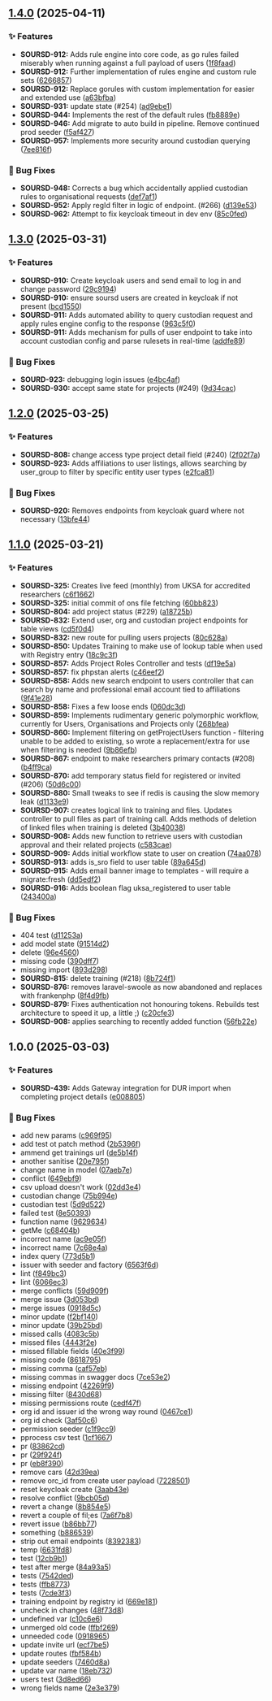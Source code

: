## [1.4.0](https://github.com/HDRUK/soursd-api/compare/v1.3.0...v1.4.0) (2025-04-11)

### ✨ Features

* **SOURSD-912:** Adds rule engine into core code, as go rules failed miserably when running against a full payload of users ([1f8faad](https://github.com/HDRUK/soursd-api/commit/1f8faadb6af2ba140c9337a8107a13f7a2afe988))
* **SOURSD-912:** Further implementation of rules engine and custom rule sets ([6266857](https://github.com/HDRUK/soursd-api/commit/626685713ac5ca614f5595d28d854822c3a489c3))
* **SOURSD-912:** Replace gorules with custom implementation for easier and extended use ([a63bfba](https://github.com/HDRUK/soursd-api/commit/a63bfba74b3d205a1ed641eb3339435ebb4a1d8e))
* **SOURSD-931:** update state (#254) ([ad9ebe1](https://github.com/HDRUK/soursd-api/commit/ad9ebe1ed50d5eb9ef19cb99a21051e58c043a5f))
* **SOURSD-944:** Implements the rest of the default rules ([fb8889e](https://github.com/HDRUK/soursd-api/commit/fb8889e5c10bc6101eed75c62272b862f3eef14d))
* **SOURSD-946:** Add migrate to auto build in pipeline. Remove continued prod seeder ([f5af427](https://github.com/HDRUK/soursd-api/commit/f5af427e59b693a0a9b777ed828d52ae5c507b32))
* **SOURSD-957:** Implements more security around custodian querying ([7ee816f](https://github.com/HDRUK/soursd-api/commit/7ee816f089f55717c93ee2c03d13b3f6bbd1b48c))

### 🐛 Bug Fixes

* **SOURSD-948:** Corrects a bug which accidentally applied custodian rules to organisational requests ([def7af1](https://github.com/HDRUK/soursd-api/commit/def7af11d5aeb01b637346cbb64daa1002b644f1))
* **SOURSD-952:** Apply regId filter in logic of endpoint. (#266) ([d139e53](https://github.com/HDRUK/soursd-api/commit/d139e53299538c225bdea23e8ac717cc29e6dbbd))
* **SOURSD-962:** Attempt to fix keycloak timeout in dev env ([85c0fed](https://github.com/HDRUK/soursd-api/commit/85c0fed3761bd91094c45d5845f424239b655bb0))

## [1.3.0](https://github.com/HDRUK/soursd-api/compare/v1.2.0...v1.3.0) (2025-03-31)

### ✨ Features

* **SOURSD-910:** Create keycloak users and send email to log in and change password ([29c9194](https://github.com/HDRUK/soursd-api/commit/29c9194e22db8a53634731805f1e020648a13ed8))
* **SOURSD-910:** ensure soursd users are created in keycloak if not present ([bcd1550](https://github.com/HDRUK/soursd-api/commit/bcd1550734a59f06b6496ffd4fa670fc30f20156))
* **SOURSD-911:** Adds automated ability to query custodian request and apply rules engine config to the response ([963c5f0](https://github.com/HDRUK/soursd-api/commit/963c5f04703ad767c1707596efccf6e07aa5cc92))
* **SOURSD-911:** Adds mechanism for pulls of user endpoint to take into account custodian config and parse rulesets in real-time ([addfe89](https://github.com/HDRUK/soursd-api/commit/addfe89d49f459203f5b3798e99147c091f5187a))

### 🐛 Bug Fixes

* **SOURD-923:** debugging login issues ([e4bc4af](https://github.com/HDRUK/soursd-api/commit/e4bc4af3c201278baa957c1be7d808a410dc8d8d))
* **SOURSD-930:** accept same state for projects (#249) ([9d34cac](https://github.com/HDRUK/soursd-api/commit/9d34cac90ea80f7391fb92881124924e15bf7384))

## [1.2.0](https://github.com/HDRUK/soursd-api/compare/v1.1.0...v1.2.0) (2025-03-25)

### ✨ Features

* **SOURSD-808:** change access type project detail field (#240) ([2f02f7a](https://github.com/HDRUK/soursd-api/commit/2f02f7a6baa4b2d54bed6f05261f7706d61efc2c))
* **SOURSD-923:** Adds affiliations to user listings, allows searching by user_group to filter by specific entity user types ([e2fca81](https://github.com/HDRUK/soursd-api/commit/e2fca81590ef8a14b1a7f6fb3228554b938cb915))

### 🐛 Bug Fixes

* **SOURSD-920:** Removes endpoints from keycloak guard where not necessary ([13bfe44](https://github.com/HDRUK/soursd-api/commit/13bfe4473d108fd5a1b0d13413830a8ba6f807a9))

## [1.1.0](https://github.com/HDRUK/soursd-api/compare/v1.0.0...v1.1.0) (2025-03-21)

### ✨ Features

* **SOURSD-325:** Creates live feed (monthly) from UKSA for accredited researchers ([c6f1662](https://github.com/HDRUK/soursd-api/commit/c6f166284925da4f809af4c9b421caf90289062a))
* **SOURSD-325:** initial commit of ons file fetching ([60bb823](https://github.com/HDRUK/soursd-api/commit/60bb8239054a00d050399fc5adbf1490a7107b81))
* **SOURSD-804:** add project status (#229) ([a18725b](https://github.com/HDRUK/soursd-api/commit/a18725b1c6519544b6ef7bef76b120e9bb2b49c5))
* **SOURSD-832:** Extend user, org and custodian project endpoints for table views ([cd5f0d4](https://github.com/HDRUK/soursd-api/commit/cd5f0d496d678c11ee5e8901bd1bc0000190c0eb))
* **SOURSD-832:** new route for pulling users projects ([80c628a](https://github.com/HDRUK/soursd-api/commit/80c628a50859397e95e0ddba8678f0e1002cd247))
* **SOURSD-850:** Updates Training to make use of lookup table when used with Registry entry ([18c9c3f](https://github.com/HDRUK/soursd-api/commit/18c9c3f5831ecd31ae04a4d838e6301e35e112f8))
* **SOURSD-857:** Adds Project Roles Controller and tests ([df19e5a](https://github.com/HDRUK/soursd-api/commit/df19e5aa593f3d10cd7882dcec78954b2251fc4f))
* **SOURSD-857:** fix phpstan alerts ([c46eef2](https://github.com/HDRUK/soursd-api/commit/c46eef2f039e94bbfc0c5c85617bb5f4918a5fa3))
* **SOURSD-858:** Adds new search endpoint to users controller that can search by name and professional email account tied to affiliations ([9f41e28](https://github.com/HDRUK/soursd-api/commit/9f41e28d42a966180597046072bcf7f17d0a64a7))
* **SOURSD-858:** Fixes a few loose ends ([060dc3d](https://github.com/HDRUK/soursd-api/commit/060dc3daddbd70998576b0c0148d4242197b1dbb))
* **SOURSD-859:** Implements rudimentary generic polymorphic workflow, currently for Users, Organisations and Projects only ([268bfea](https://github.com/HDRUK/soursd-api/commit/268bfea9d898c458f81330a83775453aa81f9ab5))
* **SOURSD-860:** Implement filtering on getProjectUsers function - filtering unable to be added to existing, so wrote a replacement/extra for use when filtering is needed ([9b86efb](https://github.com/HDRUK/soursd-api/commit/9b86efb2123d886e0c93d800eb88a4617262618b))
* **SOURSD-867:** endpoint to make researchers primary contacts (#208) ([b4ff9ca](https://github.com/HDRUK/soursd-api/commit/b4ff9ca64d331e0f736d8fb0926b058b459ab3a1))
* **SOURSD-870:** add temporary status field for registered or invited (#206) ([50d6c00](https://github.com/HDRUK/soursd-api/commit/50d6c00bc4514e7277b5c2368676fbf7a0df111d))
* **SOURSD-880:** Small tweaks to see if redis is causing the slow memory leak ([d1133e9](https://github.com/HDRUK/soursd-api/commit/d1133e9306f969ca6ff2d670b19f7c1606c258b0))
* **SOURSD-907:** creates logical link to training and files. Updates controller to pull files as part of training call. Adds methods of deletion of linked files when training is deleted ([3b40038](https://github.com/HDRUK/soursd-api/commit/3b400381330ee0182983f5659524866b2ad38ffd))
* **SOURSD-908:** Adds new function to retrieve users with custodian approval and their related projects ([c583cae](https://github.com/HDRUK/soursd-api/commit/c583cae1b124f65f83ffc20cf0fc4b151dd64eb2))
* **SOURSD-909:** Adds initial workflow state to user on creation ([74aa078](https://github.com/HDRUK/soursd-api/commit/74aa078217ac366f9d350da43188ddc530471c99))
* **SOURSD-913:** adds is_sro field to user table ([89a645d](https://github.com/HDRUK/soursd-api/commit/89a645d69b22e49ebba63599567e494d98737218))
* **SOURSD-915:** Adds email banner image to templates - will require a migrate:fresh ([dd5edf2](https://github.com/HDRUK/soursd-api/commit/dd5edf2e9a999bdce45d503e2b992e4262b059f6))
* **SOURSD-916:** Adds boolean flag uksa_registered to user table ([243400a](https://github.com/HDRUK/soursd-api/commit/243400adc37c8739ed4d2d24df0f53531ac469d6))

### 🐛 Bug Fixes

* 404 test ([d11253a](https://github.com/HDRUK/soursd-api/commit/d11253ad5b5bb86eba47395ef63ffc5b92db091c))
* add model state ([91514d2](https://github.com/HDRUK/soursd-api/commit/91514d2b2a3271751bc04d4c1fc2645a70a84033))
* delete ([96e4560](https://github.com/HDRUK/soursd-api/commit/96e45608ba7c7cdd74416d581b57e1352424c6ca))
* missing code ([390dff7](https://github.com/HDRUK/soursd-api/commit/390dff7cf7bf4f0e1800adffbdefe8d628c6fe7b))
* missing import ([893d298](https://github.com/HDRUK/soursd-api/commit/893d2985b11bc0e998f4d6bb4883ff0900b29383))
* **SOURSD-815:** delete training (#218) ([8b724f1](https://github.com/HDRUK/soursd-api/commit/8b724f123047024b751e3ad9def8a3f259d5b2a1))
* **SOURSD-876:** removes laravel-swoole as now abandoned and replaces with frankenphp ([8f4d9fb](https://github.com/HDRUK/soursd-api/commit/8f4d9fbe676874e3437c2ac3ed5ee1b2ae91e963))
* **SOURSD-879:** Fixes authentication not honouring tokens. Rebuilds test architecture to speed it up, a little ;) ([c20cfe3](https://github.com/HDRUK/soursd-api/commit/c20cfe3553551fa42a59645cb151e39f43ab95bf))
* **SOURSD-908:** applies searching to recently added function ([56fb22e](https://github.com/HDRUK/soursd-api/commit/56fb22edcb93a37d00aca4d181c0afe667ba0f0e))

## 1.0.0 (2025-03-03)

### ✨ Features

* **SOURSD-439:** Adds Gateway integration for DUR import when completing project details ([e008805](https://github.com/HDRUK/soursd-api/commit/e008805f173e5cf154ac669bf7bfaacd1b653f23))

### 🐛 Bug Fixes

* add new params ([c969f95](https://github.com/HDRUK/soursd-api/commit/c969f953423b9e15062d85abb94989b992b3b12e))
* add test ot patch method ([2b5396f](https://github.com/HDRUK/soursd-api/commit/2b5396f5be5f5068c23a0adfedc2a3cf94798ddb))
* ammend get trainings url ([de5b14f](https://github.com/HDRUK/soursd-api/commit/de5b14f9b444734222bf9ba70cd1796b448bdbaf))
* another sanitise ([20e795f](https://github.com/HDRUK/soursd-api/commit/20e795ffe0ba4b01e254f1cb156c4183f88f869f))
* change name in model ([07aeb7e](https://github.com/HDRUK/soursd-api/commit/07aeb7e158987abc230eeb498bbc3f73a5b6a2b2))
* conflict ([649ebf9](https://github.com/HDRUK/soursd-api/commit/649ebf95d3ebcaf867342ad4e8fedb57087f6873))
* csv upload doesn't work ([02dd3e4](https://github.com/HDRUK/soursd-api/commit/02dd3e40ebf2f30369d74eb7c6f9d7b6d02465ba))
* custodian change ([75b994e](https://github.com/HDRUK/soursd-api/commit/75b994e10e091de1ae99672137e27bbaf80692c3))
* custodian test ([5d9d522](https://github.com/HDRUK/soursd-api/commit/5d9d5226bdab862d9dd03c39106d2c34e0ccae5c))
* failed test ([8e50393](https://github.com/HDRUK/soursd-api/commit/8e50393baa0f08d387dd454fbabc8757a61c8f7b))
* function name ([9629634](https://github.com/HDRUK/soursd-api/commit/9629634fea99ac89ab7459a3fd1960817de410d4))
* getMe ([c68404b](https://github.com/HDRUK/soursd-api/commit/c68404b66876cacd2865ba1fdaa7373ef3772147))
* incorrect name ([ac9e05f](https://github.com/HDRUK/soursd-api/commit/ac9e05f8125c5e13711942e3dea60f98275f101a))
* incorrect name ([7c68e4a](https://github.com/HDRUK/soursd-api/commit/7c68e4ada4f9125874936226ad86f8274e5b2f5c))
* index query ([773d5b1](https://github.com/HDRUK/soursd-api/commit/773d5b1189734585c847f108c9606680d6708c21))
* issuer with seeder and factory ([6563f6d](https://github.com/HDRUK/soursd-api/commit/6563f6d7d9040aa78d9420f537a26005c93e5e17))
* lint ([f849bc3](https://github.com/HDRUK/soursd-api/commit/f849bc3745863f547f22734224a1789bcd7246c0))
* lint ([6066ec3](https://github.com/HDRUK/soursd-api/commit/6066ec3f4410ac76bb87ff9488ba94ae26ba098e))
* merge conflicts ([59d909f](https://github.com/HDRUK/soursd-api/commit/59d909f6fb46de4e4c89f1527b7670f3af4c97dd))
* merge issue ([3d053bd](https://github.com/HDRUK/soursd-api/commit/3d053bdb3298e539a6c32bd610d060659a9f2f8f))
* merge issues ([0918d5c](https://github.com/HDRUK/soursd-api/commit/0918d5cf3f43891476410592fdd8930b25ccf673))
* minor update ([f2bf140](https://github.com/HDRUK/soursd-api/commit/f2bf140e71d9d93a79dcc979d4ac791ae0e93153))
* minor update ([39b25bd](https://github.com/HDRUK/soursd-api/commit/39b25bd76cff4336fd31f11d1412ded3c0121ae7))
* missed calls ([4083c5b](https://github.com/HDRUK/soursd-api/commit/4083c5bf98811e56a2ddd9c492aefaed9c57dbb9))
* missed files ([4443f2e](https://github.com/HDRUK/soursd-api/commit/4443f2e9abf0124d95363c852d7d59b35e255985))
* missed fillable fields ([40e3f99](https://github.com/HDRUK/soursd-api/commit/40e3f992a6be73122ce61c3e6462f8afac073e80))
* missing code ([8618795](https://github.com/HDRUK/soursd-api/commit/86187953bcdd3c02d614c17acf38da97621aa328))
* missing comma ([caf57eb](https://github.com/HDRUK/soursd-api/commit/caf57eb9c8f7ffd755faaad0a72a5a37e627b33a))
* missing commas in swagger docs ([7ce53e2](https://github.com/HDRUK/soursd-api/commit/7ce53e2eaddd046f4b9497ce206af091fd3befe2))
* missing endpoint ([42269f9](https://github.com/HDRUK/soursd-api/commit/42269f9369ac898f8cf8830e69e7070d5f6f58fa))
* missing filter ([8430d68](https://github.com/HDRUK/soursd-api/commit/8430d6808b5e3406d88f87503f93cc90a77bb9e7))
* missing permissions route ([cedf47f](https://github.com/HDRUK/soursd-api/commit/cedf47ff46208e9cb6621d1429aaabdd6b0bcc00))
* org id and issuer id the wrong way round ([0467ce1](https://github.com/HDRUK/soursd-api/commit/0467ce18f6cb73dc1f567876df7a2bb7bb705b13))
* org id check ([3af50c6](https://github.com/HDRUK/soursd-api/commit/3af50c62709a9d79cbbaabb192992acfe0c72f09))
* permission seeder ([c1f9cc9](https://github.com/HDRUK/soursd-api/commit/c1f9cc90958d285695e3bb18ac4b77457bd0742f))
* pprocess csv test ([1cf1667](https://github.com/HDRUK/soursd-api/commit/1cf1667320f781a9942212a520ffaeb7ab18e9a8))
* pr ([83862cd](https://github.com/HDRUK/soursd-api/commit/83862cdabe8d751b80c334974d0779b1ee581dee))
* pr ([29f924f](https://github.com/HDRUK/soursd-api/commit/29f924fddad63c6d9094e9b28d8403c05a813c1f))
* pr ([eb8f390](https://github.com/HDRUK/soursd-api/commit/eb8f39063b427b6d49b2db7eae0dd7bc970555c9))
* remove cars ([42d39ea](https://github.com/HDRUK/soursd-api/commit/42d39eaa57e952756426b2c628fcf21e073b048d))
* remove orc_id from create user payload ([7228501](https://github.com/HDRUK/soursd-api/commit/7228501be95bf28670f527d69ae9f57aa37f8032))
* reset keycloak create ([3aab43e](https://github.com/HDRUK/soursd-api/commit/3aab43e86b2823e912ee3eba21fdc3efa355880b))
* resolve conflict ([9bcb05d](https://github.com/HDRUK/soursd-api/commit/9bcb05dff3bb900ccb094624d385794516fbd4e1))
* revert a change ([8b854e5](https://github.com/HDRUK/soursd-api/commit/8b854e533f78764b8fec35c35302905333a37e19))
* revert a couple of fil;es ([7a6f7b8](https://github.com/HDRUK/soursd-api/commit/7a6f7b82f6fec3680fbe721a0f307e4d38c293e7))
* revert issue ([b86bb77](https://github.com/HDRUK/soursd-api/commit/b86bb77b876ea0be91f4ccf9903caf6bd0f74538))
* something ([b886539](https://github.com/HDRUK/soursd-api/commit/b886539ed471d6e132f355994442f2e20bc8da35))
* strip out email endpoints ([8392383](https://github.com/HDRUK/soursd-api/commit/83923839073b2e10d598d5a76500515e334786c7))
* temp ([6631fd8](https://github.com/HDRUK/soursd-api/commit/6631fd8e437934bb7eb1277d2041e09a492511c5))
* test ([12cb9b1](https://github.com/HDRUK/soursd-api/commit/12cb9b128bf9e38388d5b0e739d2b4d3b3ddb9c3))
* test after merge ([84a93a5](https://github.com/HDRUK/soursd-api/commit/84a93a57d684a88231d39bcbe9dd76850165201e))
* tests ([7542ded](https://github.com/HDRUK/soursd-api/commit/7542dedaa8e3d19d720b81445475a41e6054fd90))
* tests ([ffb8773](https://github.com/HDRUK/soursd-api/commit/ffb8773c8a4f375d3e99e050f700a54912c1de77))
* tests ([7cde3f3](https://github.com/HDRUK/soursd-api/commit/7cde3f3d4f68f556924c3dbf6ce1498af83af71b))
* training endpoint by registry id ([669e181](https://github.com/HDRUK/soursd-api/commit/669e18196b9e50afde21a686c61e3cbd04a7bcab))
* uncheck in changes ([48f73d8](https://github.com/HDRUK/soursd-api/commit/48f73d8124135a41adb4bf3c5dc54a810eea7418))
* undefined var ([c10c6e6](https://github.com/HDRUK/soursd-api/commit/c10c6e6480851fe4c567dfc4bc19cb9d3cdb27c6))
* unmerged old code ([ffbf269](https://github.com/HDRUK/soursd-api/commit/ffbf269ebac453911aef51e900bd6b4314dc956a))
* unneeded code ([0918965](https://github.com/HDRUK/soursd-api/commit/09189658f7b72f1ff05e512272e35813d6e1c077))
* update invite url ([ecf7be5](https://github.com/HDRUK/soursd-api/commit/ecf7be5a9d3ddcfa5c1fd495cec382fb5d45f998))
* update routes ([fbf584b](https://github.com/HDRUK/soursd-api/commit/fbf584b8bafb56c355c8f515b32342f3c8cbb5df))
* update seeders ([7460d8a](https://github.com/HDRUK/soursd-api/commit/7460d8aea0ee893501ecb69cdfc40bff6dbb5904))
* update var name ([18eb732](https://github.com/HDRUK/soursd-api/commit/18eb7323378b44260d803e83a555e5556e073ef1))
* users test ([3d8ed66](https://github.com/HDRUK/soursd-api/commit/3d8ed66990d9370068e0249883f150d5fb7b05e1))
* wrong fields name ([2e3e379](https://github.com/HDRUK/soursd-api/commit/2e3e379db205d62d2f10ec396a545c30683fb1b8))

